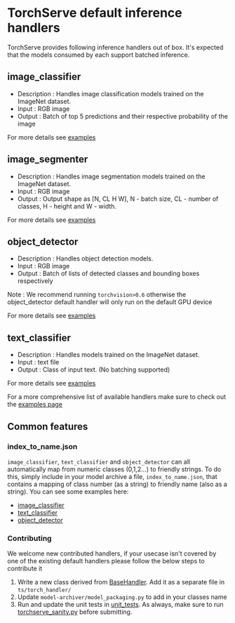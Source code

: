 # TorchServe default inference handlers

TorchServe provides following inference handlers out of box. It's expected that the models consumed by each support batched inference.

## image_classifier

* Description : Handles image classification models trained on the ImageNet dataset.
* Input : RGB image
* Output : Batch of top 5 predictions and their respective probability of the image

For more details see [examples](https://github.com/pytorch/serve/tree/master/examples/image_classifier)

## image_segmenter

* Description : Handles image segmentation models trained on the ImageNet dataset.
* Input : RGB image
* Output : Output shape as [N, CL H W], N - batch size, CL - number of classes, H - height and W - width.

For more details see [examples](https://github.com/pytorch/serve/tree/master/examples/image_segmenter)

## object_detector

* Description : Handles object detection models.
* Input : RGB image
* Output : Batch of lists of detected classes and bounding boxes respectively

Note : We recommend running `torchvision>0.6` otherwise the object_detector default handler will only run on the default GPU device

For more details see [examples](https://github.com/pytorch/serve/tree/master/examples/object_detector)

## text_classifier

* Description : Handles models trained on the ImageNet dataset.
* Input : text file
* Output : Class of input text. (No batching supported)

For more details see [examples](https://github.com/pytorch/serve/tree/master/examples/text_classification)

For a more comprehensive list of available handlers make sure to check out the [examples page](https://github.com/pytorch/serve/tree/master/examples)

## Common features

### index_to_name.json

`image_classifier`, `text_classifier` and `object_detector` can all automatically map from numeric classes (0,1,2...) to friendly strings. To do this, simply include in your model archive a file, `index_to_name.json`, that contains a mapping of class number (as a string) to friendly name (also as a string). You can see some examples here:
- [image_classifier](https://github.com/pytorch/serve/tree/master/examples/image_classifier/index_to_name.json)
- [text_classifier](https://github.com/pytorch/serve/tree/master/examples/text_classification/index_to_name.json)
- [object_detector](https://github.com/pytorch/serve/tree/master/examples/object_detector/index_to_name.json)

### Contributing
We welcome new contributed handlers, if your usecase isn't covered by one of the existing default handlers please follow the below steps to contribute it
1. Write a new class derived from [BaseHandler](https://github.com/pytorch/serve/blob/master/ts/torch_handler/base_handler.py). Add it as a separate file in `ts/torch_handler/`
2. Update `model-archiver/model_packaging.py` to add in your classes name
3. Run and update the unit tests in [unit_tests](https://github.com/pytorch/serve/tree/master/ts/torch_handler/unit_tests). As always, make sure to run [torchserve_sanity.py](https://github.com/pytorch/serve/tree/master/torchserve_sanity.py) before submitting.
